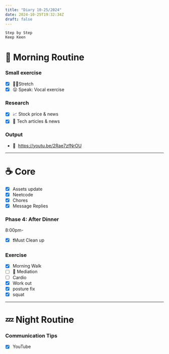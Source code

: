 ```yaml
---
title: "Diary 10-25/2024"  
date: 2024-10-25T19:32:34Z
draft: false
---
```


```tsx
Step by Step
Keep Keen
```

# 🍳 Morning Routine

### Small exercise

- [x]  🧎‍♀️Stretch
- [x]  😮 Speak: Vocal exercise

### Research

- [x]  📈 Stock price & news
- [x]  👾 Tech articles & news

### Output

- 🎥  https://youtu.be/2Rae7zfNrOU

---

# ☕ Core

- [x]  Assets update
- [x]  Neetcode
- [x]  Chores
- [x]  Message Replies

### Phase 4: After Dinner

8:00pm-

- [x]  ❗Must Clean up

### Exercise

- [x]  Morning Walk
- [ ]  🧘 Mediation
- [ ]  Cardio
- [x]  Work out
- [x]  posture fix
- [x]  squat

---

# 💤 Night Routine

### Communication Tips

- [x]  YouTube